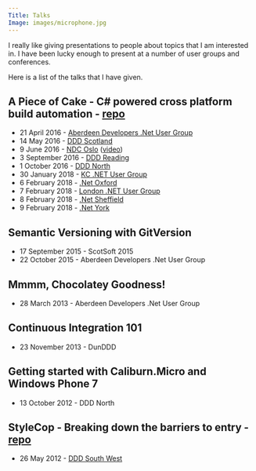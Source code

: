 ```yaml
---
Title: Talks
Image: images/microphone.jpg
---
```


I really like giving presentations to people about topics that I am interested in.  I have been lucky enough to present at a number of user groups and conferences.

Here is a list of the talks that I have given.

## A Piece of Cake - C# powered cross platform build automation - [repo](https://github.com/gep13/CakeDemos)

* 21 April 2016 - [Aberdeen Developers .Net User Group](https://www.aberdeendevelopers.co.uk/april-2016-meeting-gary-ewan-park/)
* 14 May 2016 - [DDD Scotland](https://ddd.scot/)
* 9 June 2016 - [NDC Oslo](https://ndcoslo.com/) ([video](https://vimeo.com/171704581))
* 3 September 2016 - [DDD Reading](https://developerdeveloperdeveloper.com/)
* 1 October 2016 - [DDD North](http://www.dddnorth.co.uk/)
* 30 January 2018 - [KC .NET User Group](https://www.meetup.com/KC-NET-User-Group)
* 6 February 2018 - [.Net Oxford](https://www.meetup.com/dotnetoxford)
* 7 February 2018 - [London .NET User Group](https://www.meetup.com/London-NET-User-Group)
* 8 February 2018 - [.Net Sheffield](https://www.meetup.com/dotnetsheff)
* 9 February 2018 - [.Net York](https://www.meetup.com/dotnetYork)

## Semantic Versioning with GitVersion

* 17 September 2015 - ScotSoft 2015
* 22 October 2015 - Aberdeen Developers .Net User Group

## Mmmm, Chocolatey Goodness!

* 28 March 2013 - Aberdeen Developers .Net User Group

## Continuous Integration 101

* 23 November 2013 - DunDDD

## Getting started with Caliburn.Micro and Windows Phone 7

* 13 October 2012 - DDD North

## StyleCop - Breaking down the barriers to entry - [repo](https://github.com/gep13/StyleCopDemos)

* 26 May 2012 - [DDD South West](https://dddsouthwest.com/)
